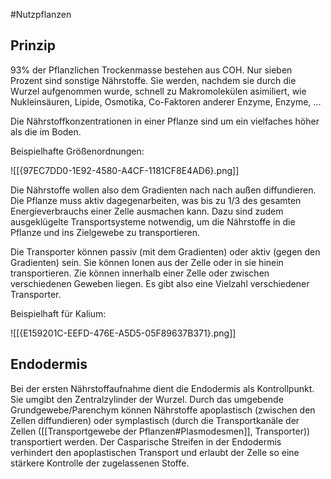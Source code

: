 #Nutzpflanzen 

## Prinzip

93% der Pflanzlichen Trockenmasse bestehen aus COH. Nur sieben Prozent sind sonstige Nährstoffe. Sie werden, nachdem sie durch die Wurzel aufgenommen wurde, schnell zu Makromolekülen asimiliert, wie Nukleinsäuren, Lipide, Osmotika, Co-Faktoren anderer Enzyme, Enzyme, ...

Die Nährstoffkonzentrationen in einer Pflanze sind um ein vielfaches höher als die im Boden.

Beispielhafte Größenordnungen:

![[{97EC7DD0-1E92-4580-A4CF-1181CF8E4AD6}.png]]

Die Nährstoffe wollen also dem Gradienten nach nach außen diffundieren. Die Pflanze muss aktiv dagegenarbeiten, was bis zu 1/3 des gesamten Energieverbrauchs einer Zelle ausmachen kann. Dazu sind zudem ausgeklügelte Transportsysteme notwendig, um die Nährstoffe in die Pflanze und ins Zielgewebe zu transportieren.

Die Transporter können passiv (mit dem Gradienten) oder aktiv (gegen den Gradienten) sein. Sie können Ionen aus der Zelle oder in sie hinein transportieren. Zie können innerhalb einer Zelle oder zwischen verschiedenen Geweben liegen. Es gibt also eine Vielzahl verschiedener Transporter.

Beispielhaft für Kalium:

![[{E159201C-EEFD-476E-A5D5-05F89637B371}.png]]

## Endodermis

Bei der ersten Nährstoffaufnahme dient die Endodermis als Kontrollpunkt. Sie umgibt den Zentralzylinder der Wurzel.
Durch das umgebende Grundgewebe/Parenchym können Nährstoffe apoplastisch (zwischen den Zellen diffundieren) oder symplastisch (durch die Transportkanäle der Zellen ([[Transportgewebe der Pflanzen#Plasmodesmen]], Transporter)) transportiert werden. Der Casparische Streifen in der Endodermis verhindert den apoplastischen Transport und erlaubt der Zelle so eine stärkere Kontrolle der zugelassenen Stoffe.